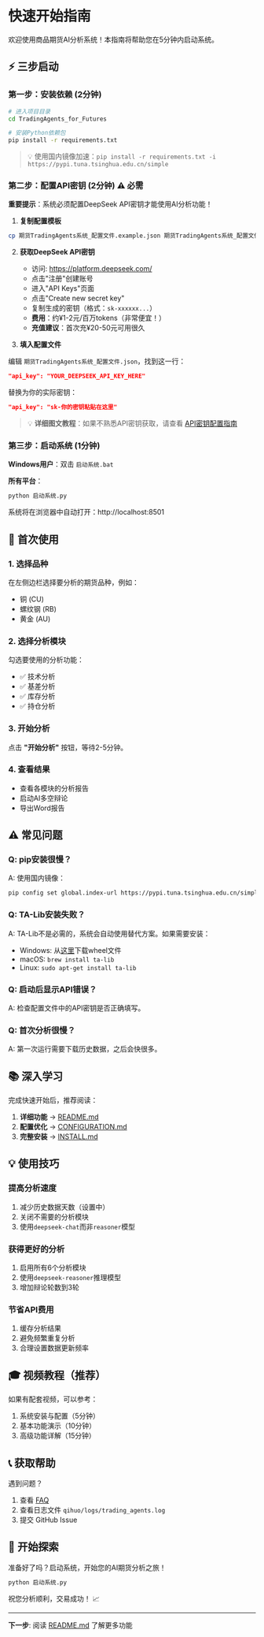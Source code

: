 # 快速开始指南

欢迎使用商品期货AI分析系统！本指南将帮助您在5分钟内启动系统。

## ⚡ 三步启动

### 第一步：安装依赖 (2分钟)

```bash
# 进入项目目录
cd TradingAgents_for_Futures

# 安装Python依赖包
pip install -r requirements.txt
```

> 💡 使用国内镜像加速：`pip install -r requirements.txt -i https://pypi.tuna.tsinghua.edu.cn/simple`

### 第二步：配置API密钥 (2分钟) ⚠️ 必需

**重要提示**：系统必须配置DeepSeek API密钥才能使用AI分析功能！

1. **复制配置模板**
```bash
cp 期货TradingAgents系统_配置文件.example.json 期货TradingAgents系统_配置文件.json
```

2. **获取DeepSeek API密钥**
   - 访问: https://platform.deepseek.com/
   - 点击"注册"创建账号
   - 进入"API Keys"页面
   - 点击"Create new secret key"
   - 复制生成的密钥（格式：`sk-xxxxxx...`）
   - **费用**：约¥1-2元/百万tokens（非常便宜！）
   - **充值建议**：首次充¥20-50元可用很久

3. **填入配置文件**

编辑 `期货TradingAgents系统_配置文件.json`，找到这一行：
```json
"api_key": "YOUR_DEEPSEEK_API_KEY_HERE"
```

替换为你的实际密钥：
```json
"api_key": "sk-你的密钥粘贴在这里"
```

> 💡 **详细图文教程**：如果不熟悉API密钥获取，请查看 [API密钥配置指南](API密钥配置指南.md)

### 第三步：启动系统 (1分钟)

**Windows用户**：双击 `启动系统.bat`

**所有平台**：
```bash
python 启动系统.py
```

系统将在浏览器中自动打开：http://localhost:8501

## 🎯 首次使用

### 1. 选择品种
在左侧边栏选择要分析的期货品种，例如：
- 铜 (CU)
- 螺纹钢 (RB)
- 黄金 (AU)

### 2. 选择分析模块
勾选要使用的分析功能：
- ✅ 技术分析
- ✅ 基差分析
- ✅ 库存分析
- ✅ 持仓分析

### 3. 开始分析
点击 **"开始分析"** 按钮，等待2-5分钟。

### 4. 查看结果
- 查看各模块的分析报告
- 启动AI多空辩论
- 导出Word报告

## ⚠️ 常见问题

### Q: pip安装很慢？
A: 使用国内镜像：
```bash
pip config set global.index-url https://pypi.tuna.tsinghua.edu.cn/simple
```

### Q: TA-Lib安装失败？
A: TA-Lib不是必需的，系统会自动使用替代方案。如果需要安装：
- Windows: 从[这里](https://www.lfd.uci.edu/~gohlke/pythonlibs/#ta-lib)下载wheel文件
- macOS: `brew install ta-lib`
- Linux: `sudo apt-get install ta-lib`

### Q: 启动后显示API错误？
A: 检查配置文件中的API密钥是否正确填写。

### Q: 首次分析很慢？
A: 第一次运行需要下载历史数据，之后会快很多。

## 📚 深入学习

完成快速开始后，推荐阅读：

1. **详细功能** → [README.md](README.md)
2. **配置优化** → [CONFIGURATION.md](CONFIGURATION.md)
3. **完整安装** → [INSTALL.md](INSTALL.md)

## 💡 使用技巧

### 提高分析速度
1. 减少历史数据天数（设置中）
2. 关闭不需要的分析模块
3. 使用`deepseek-chat`而非`reasoner`模型

### 获得更好的分析
1. 启用所有6个分析模块
2. 使用`deepseek-reasoner`推理模型
3. 增加辩论轮数到3轮

### 节省API费用
1. 缓存分析结果
2. 避免频繁重复分析
3. 合理设置数据更新频率

## 🎓 视频教程（推荐）

如果有配套视频，可以参考：
1. 系统安装与配置（5分钟）
2. 基本功能演示（10分钟）
3. 高级功能详解（15分钟）

## 📞 获取帮助

遇到问题？
1. 查看 [FAQ](CONFIGURATION.md#常见配置问题)
2. 查看日志文件 `qihuo/logs/trading_agents.log`
3. 提交 GitHub Issue

## 🎉 开始探索

准备好了吗？启动系统，开始您的AI期货分析之旅！

```bash
python 启动系统.py
```

祝您分析顺利，交易成功！ 📈

---

**下一步**: 阅读 [README.md](README.md) 了解更多功能

